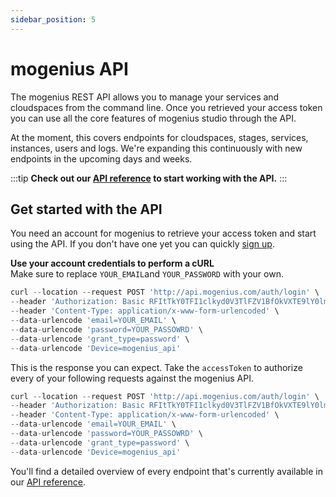 ```yaml
---
sidebar_position: 5
---
```


# mogenius API

The mogenius REST API allows you to manage your services and cloudspaces from the command line. Once you retrieved your access token you can use all the core features of mogenius studio through the API.

At the moment, this covers endpoints for cloudspaces, stages, services, instances, users and logs. We're expanding this continuously with new endpoints in the upcoming days and weeks.

:::tip
**Check out our [API reference](https://api-docs.mogenius.com/) to start working with the API.**
:::

## Get started with the API

You need an account for mogenius to retrieve your access token and start using the API. If you don't have one yet you can quickly [sign up](https://studio.mogenius.com).

**Use your account credentials to perform a cURL**  
Make sure to replace `YOUR_EMAIL`and `YOUR_PASSWORD` with your own. 

```jsx title="cURL login"
curl --location --request POST 'http://api.mogenius.com/auth/login' \
--header 'Authorization: Basic RFItTkY0TFI1clkyd0V3TlFZV1BfOkVXTE9lY0lmT0U1aFFOQV9hM04xRg==' \
--header 'Content-Type: application/x-www-form-urlencoded' \
--data-urlencode 'email=YOUR_EMAIL' \
--data-urlencode 'password=YOUR_PASSOWRD' \
--data-urlencode 'grant_type=password' \
--data-urlencode 'Device=mogenius_api'
```
This is the response you can expect. Take the `accessToken` to authorize every of your following requests against the mogenius API.

```jsx title="login response JSON"
curl --location --request POST 'http://api.mogenius.com/auth/login' \
--header 'Authorization: Basic RFItTkY0TFI1clkyd0V3TlFZV1BfOkVXTE9lY0lmT0U1aFFOQV9hM04xRg==' \
--header 'Content-Type: application/x-www-form-urlencoded' \
--data-urlencode 'email=YOUR_EMAIL' \
--data-urlencode 'password=YOUR_PASSOWRD' \
--data-urlencode 'grant_type=password' \
--data-urlencode 'Device=mogenius_api'
```

You'll find a detailed overview of every endpoint that's currently available in our [API reference](https://api-docs.mogenius.com/).